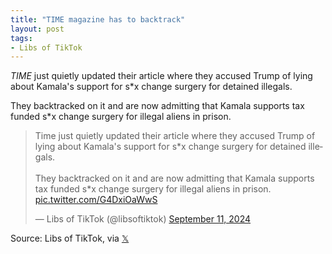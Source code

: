 ```yaml
---
title: "TIME magazine has to backtrack"
layout: post
tags:
- Libs of TikTok
---
```


*TIME* just quietly updated their article where they accused Trump of lying about Kamala's support for s*x change surgery for detained illegals.

They backtracked on it and are now admitting that Kamala supports tax funded s*x change surgery for illegal aliens in prison.

<blockquote class="twitter-tweet"><p lang="en" dir="ltr">Time just quietly updated their article where they accused Trump of lying about Kamala's support for s*x change surgery for detained illegals.<br><br>They backtracked on it and are now admitting that Kamala supports tax funded s*x change surgery for illegal aliens in prison. <a href="https://t.co/G4DxiOaWwS">pic.twitter.com/G4DxiOaWwS</a></p>&mdash; Libs of TikTok (@libsoftiktok) <a href="https://twitter.com/libsoftiktok/status/1833925793866772513?ref_src=twsrc%5Etfw">September 11, 2024</a></blockquote> <script async src="https://platform.twitter.com/widgets.js" charset="utf-8"></script>

Source: Libs of TikTok, via [𝕏](https://x.com)
